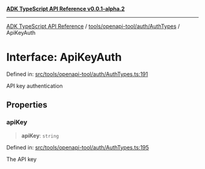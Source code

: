 [**ADK TypeScript API Reference v0.0.1-alpha.2**](../../../../../README.md)

***

[ADK TypeScript API Reference](../../../../../modules.md) / [tools/openapi-tool/auth/AuthTypes](../README.md) / ApiKeyAuth

# Interface: ApiKeyAuth

Defined in: [src/tools/openapi-tool/auth/AuthTypes.ts:191](https://github.com/njraladdin/adk-typescript/blob/main/src/tools/openapi-tool/auth/AuthTypes.ts#L191)

API key authentication

## Properties

### apiKey

> **apiKey**: `string`

Defined in: [src/tools/openapi-tool/auth/AuthTypes.ts:195](https://github.com/njraladdin/adk-typescript/blob/main/src/tools/openapi-tool/auth/AuthTypes.ts#L195)

The API key
